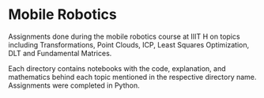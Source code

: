 # Mobile Robotics
Assignments done during the mobile robotics course at IIIT H on topics including Transformations, Point Clouds, ICP, Least Squares Optimization, DLT and Fundamental Matrices.

Each directory contains notebooks with the code, explanation, and mathematics behind each topic mentioned in the respective directory name. Assignments were completed in Python.
